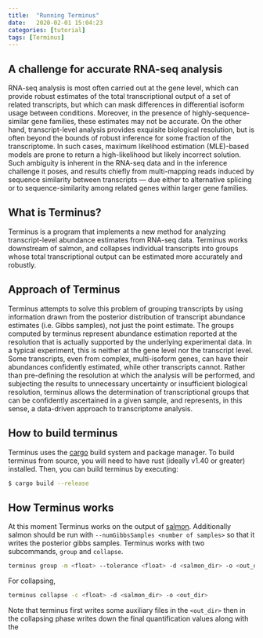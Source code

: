 ```yaml
---
title:  "Running Terminus"
date:   2020-02-01 15:04:23
categories: [tutorial]
tags: [Terminus]
---
```


## A challenge for accurate RNA-seq analysis

RNA-seq analysis is most often carried out at the gene level, which can provide robust estimates of the total
transcriptional output of a set of related transcripts, but which can mask differences in differential isoform usage
between conditions.  Moreover, in the presence of highly-sequence-similar gene families, these estimates may not 
be accurate.  On the other hand, transcript-level analysis provides exquisite biological resolution, but is often beyond
the bounds of robust inference for some fraction of the transcriptome.  In such cases, maximum likelihood estimation (MLE)-based models are prone to return a high-likelihood but likely incorrect solution.  Such ambiguity is inherent in the RNA-seq data and in the inference challenge it poses, and results chiefly from multi-mapping reads induced by sequence similarity between transcripts &mdash; due either to alternative splicing or to sequence-similarity among related genes within larger gene families.


## What is Terminus?

Terminus is a program that implements a new method for analyzing transcript-level abundance estimates from RNA-seq data. Terminus works downstream of salmon, and collapses individual transcripts into groups whose total transcriptional output can be estimated more accurately and robustly.

## Approach of Terminus

Terminus attempts to solve this problem of grouping transcripts by using information drawn from the posterior distribution of transcript abundance estimates (i.e. Gibbs samples), not just the point estimate. The groups computed by terminus represent abundance estimation reported at the resolution that is actually supported by the underlying experimental data. In a typical experiment, this is neither at the gene level nor the transcript level. Some transcripts, even from complex, multi-isoform genes, can have their abundances confidently estimated, while other transcripts cannot. Rather than pre-defining the resolution at which the analysis will be performed, and subjecting the results to unnecessary uncertainty or insufficient biological resolution, terminus allows the determination of transcriptional groups that can be confidently ascertained in a given sample, and represents, in this sense, a data-driven approach to transcriptome analysis.

## How to build terminus

Terminus uses the [cargo](https://github.com/rust-lang/cargo) build system and package manager. To build terminus from source, you will need to have rust (ideally v1.40 or greater) installed. Then, you can build terminus by executing:
```bash
$ cargo build --release
```

## How Terminus works
At this moment Terminus works on the output of [salmon](https://github.com/COMBINE-lab/salmon). Additionally 
salmon should be run with `--numGibbsSamples <number of samples>` so that it writes the posterior gibbs samples. Terminus
works with two subcommands, `group` and `collapse`.
```bash
terminus group -m <float> --tolerance <float> -d <salmon_dir> -o <out_dir>
```
For collapsing,

```bash
terminus collapse -c <float> -d <salmon_dir> -o <out_dir>
```

Note that terminus first writes some auxiliary files in the `<out_dir>` then in the collapsing phase writes down the final
quantification values along with the
